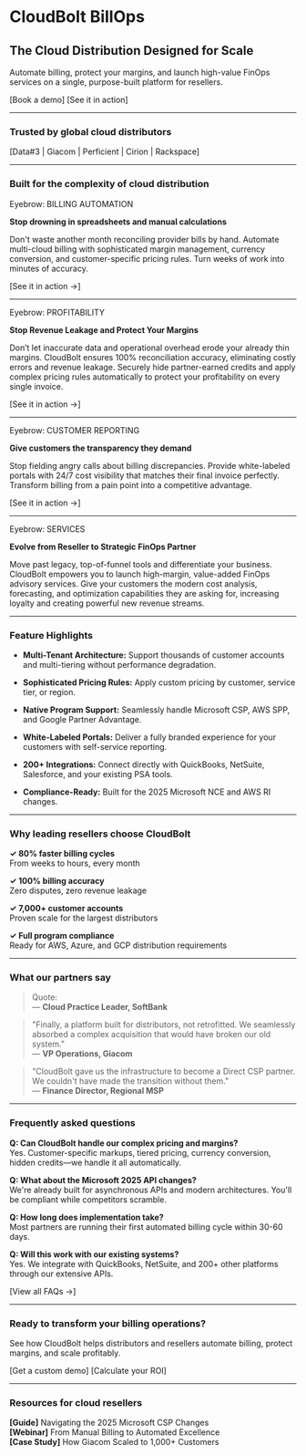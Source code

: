 # CloudBolt BillOps

## The Cloud Distribution Designed for Scale

Automate billing, protect your margins, and launch high-value FinOps services on a single, purpose-built platform for resellers.

[Book a demo] [See it in action]

---

### Trusted by global cloud distributors

[Data#3 | Giacom | Perficient | Cirion | Rackspace]

---

### Built for the complexity of cloud distribution

Eyebrow: BILLING AUTOMATION

**Stop drowning in spreadsheets and manual calculations**

Don't waste another month reconciling provider bills by hand. Automate multi-cloud billing with sophisticated margin management, currency conversion, and customer-specific pricing rules. Turn weeks of work into minutes of accuracy.

[See it in action →]

---

Eyebrow: PROFITABILITY

**Stop Revenue Leakage and Protect Your Margins**

Don’t let inaccurate data and operational overhead erode your already thin margins. CloudBolt ensures 100% reconciliation accuracy, eliminating costly errors and revenue leakage. Securely hide partner-earned credits and apply complex pricing rules automatically to protect your profitability on every single invoice.

[See it in action →]

---

Eyebrow: CUSTOMER REPORTING

**Give customers the transparency they demand**

Stop fielding angry calls about billing discrepancies. Provide white-labeled portals with 24/7 cost visibility that matches their final invoice perfectly. Transform billing from a pain point into a competitive advantage.

[See it in action →]

---

Eyebrow: SERVICES

**Evolve from Reseller to Strategic FinOps Partner**

Move past legacy, top-of-funnel tools and differentiate your business. CloudBolt empowers you to launch high-margin, value-added FinOps advisory services. Give your customers the modern cost analysis, forecasting, and optimization capabilities they are asking for, increasing loyalty and creating powerful new revenue streams.

---

### Feature Highlights

- **Multi-Tenant Architecture:** Support thousands of customer accounts and multi-tiering without performance degradation.
    
- **Sophisticated Pricing Rules:** Apply custom pricing by customer, service tier, or region.
    
- **Native Program Support:** Seamlessly handle Microsoft CSP, AWS SPP, and Google Partner Advantage.
    
- **White-Labeled Portals:** Deliver a fully branded experience for your customers with self-service reporting.
    
- **200+ Integrations:** Connect directly with QuickBooks, NetSuite, Salesforce, and your existing PSA tools.
    
- **Compliance-Ready:** Built for the 2025 Microsoft NCE and AWS RI changes.
    

---

### Why leading resellers choose CloudBolt

**✓ 80% faster billing cycles**  
From weeks to hours, every month

**✓ 100% billing accuracy**  
Zero disputes, zero revenue leakage

**✓ 7,000+ customer accounts**  
Proven scale for the largest distributors

**✓ Full program compliance**  
Ready for AWS, Azure, and GCP distribution requirements

---

### What our partners say

> Quote:  
> — **Cloud Practice Leader, SoftBank**

> "Finally, a platform built for distributors, not retrofitted. We seamlessly absorbed a complex acquisition that would have broken our old system."  
> — **VP Operations, Giacom**

> "CloudBolt gave us the infrastructure to become a Direct CSP partner. We couldn't have made the transition without them."  
> — **Finance Director, Regional MSP**

---

### Frequently asked questions

**Q: Can CloudBolt handle our complex pricing and margins?**  
Yes. Customer-specific markups, tiered pricing, currency conversion, hidden credits—we handle it all automatically.

**Q: What about the Microsoft 2025 API changes?**  
We're already built for asynchronous APIs and modern architectures. You'll be compliant while competitors scramble.

**Q: How long does implementation take?**  
Most partners are running their first automated billing cycle within 30-60 days.

**Q: Will this work with our existing systems?**  
Yes. We integrate with QuickBooks, NetSuite, and 200+ other platforms through our extensive APIs.

[View all FAQs →]

---

### Ready to transform your billing operations?

See how CloudBolt helps distributors and resellers automate billing, protect margins, and scale profitably.

[Get a custom demo] [Calculate your ROI]

---

### Resources for cloud resellers

**[Guide]** Navigating the 2025 Microsoft CSP Changes  
**[Webinar]** From Manual Billing to Automated Excellence  
**[Case Study]** How Giacom Scaled to 1,000+ Customers